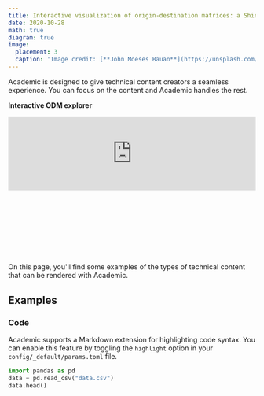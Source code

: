 ```yaml
---
title: Interactive visualization of origin-destination matrices: a Shiny app and how to
date: 2020-10-28
math: true
diagram: true
image:
  placement: 3
  caption: 'Image credit: [**John Moeses Bauan**](https://unsplash.com/photos/OGZtQF8iC0g)'
---
```


Academic is designed to give technical content creators a seamless experience. You can focus on the content and Academic handles the rest.

**Interactive ODM explorer**


<div style="position: relative; padding-bottom: 56.25%; height: 0; overflow: hidden;">
  <iframe src="https://yuanliao.shinyapps.io/InteractiveODM/" style="position: absolute; top: 0; left: 0; width: 100%; border:0;" ></iframe>
</div>

On this page, you'll find some examples of the types of technical content that can be rendered with Academic.

## Examples

### Code

Academic supports a Markdown extension for highlighting code syntax. You can enable this feature by toggling the `highlight` option in your `config/_default/params.toml` file.


```python
import pandas as pd
data = pd.read_csv("data.csv")
data.head()
```
